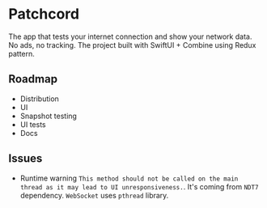 # Patchcord

The app that tests your internet connection and show your network data. No ads, no tracking.
The project built with SwiftUI + Combine using Redux pattern. 

## Roadmap

- Distribution
- UI
- Snapshot testing
- UI tests
- Docs

## Issues

- Runtime warning `This method should not be called on the main thread as it may lead to UI unresponsiveness.`. It's coming from `NDT7` dependency. `WebSocket` uses `pthread` library.
